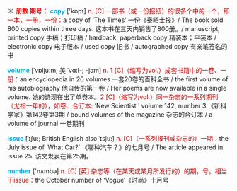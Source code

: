 ☀ <font color="red">**册数 期号：**</font>
<font color="sky blue">**copy**</font> ['kɒpɪ] 
<font color="#c00000">n. [C] 一部书（或一份报纸）的很多个中的一个，即一本，一册，一份：</font>a copy of ‘The Times’ 一份《泰晤士报》/ The book sold 800 copies within three days. 这本书在三天内销售了800册。/ manuscript, printed copy 手稿；打印稿 / hardback, paperback copy 精装本；平装本 / electronic copy 电子版本 / used copy 旧书 / autographed copy 有亲笔签名的书
            
<font color="sky blue">**volume**</font> [ˈvɒlju:m; 美 ˈvɑ:l-; -jəm]
<font color="#c00000">n. 1 [C]（缩写为vol.）成套书籍中的一卷、一册：</font>an encyclopedia in 20 volumes 一套20卷的百科全书 / the first volume of his autobiography 他自传的第一卷 / Her poems are now available in a single volume. 她的诗现在出了单卷本。<font color="#c00000">2 [C]（缩写为vol.）同一杂志的一系列期刊（尤指一年的），如卷、合订本: </font>‘New Scientist ’ volume 142, number 3 《新科学家》第142卷第3期 / bound volumes of the magazine 杂志的合订本 / a volume of journal 一卷期刊          

<font color="sky blue">**issue**</font> [ˈɪʃu:; British English also ˈɪsju:]
<font color="#c00000">n. [C]（一系列报刊或杂志的）一期：</font>the July issue of ‘What Car?’ 《哪种汽车？》的七月号 / The article appeared in issue 25. 该文发表在第25期。

<font color="sky blue">**number**</font> ['nʌmbə] 
<font color="#c00000">n. [C] [英] 杂志等（在某天或某月所发行的）的期，号。相当于issue：</font>the October number of ‘Vogue’《时尚》十月号
